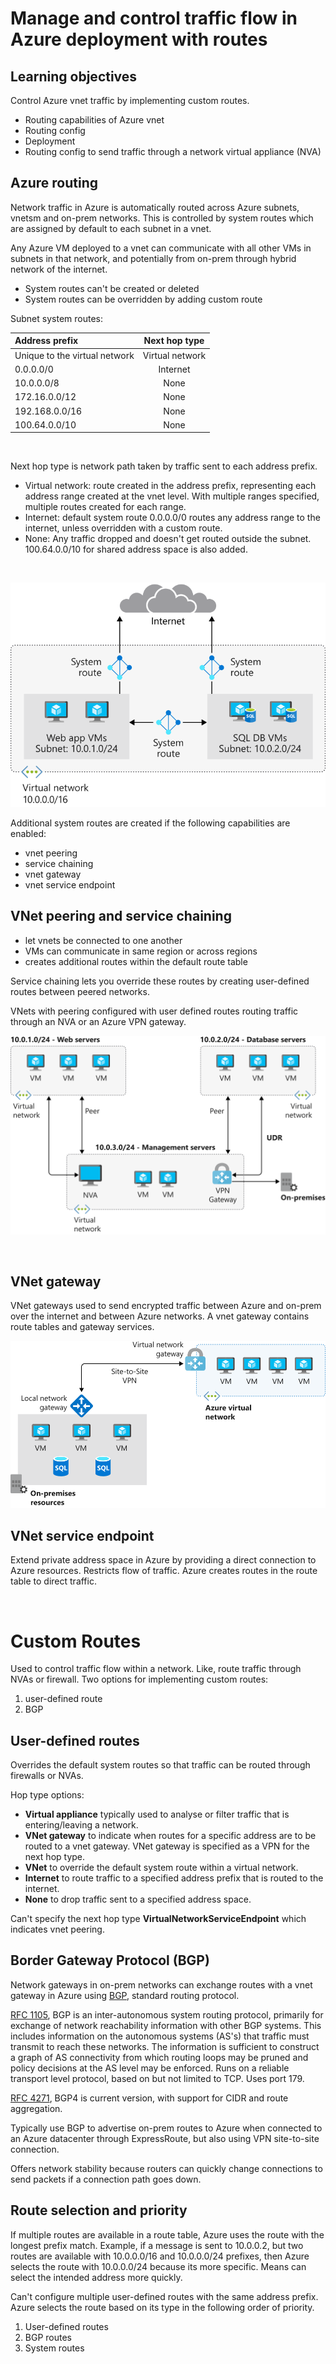 # Manage and control traffic flow in Azure deployment with routes

## Learning objectives

Control Azure vnet traffic by implementing custom routes.

- Routing capabilities of Azure vnet
- Routing config
- Deployment
- Routing config to send traffic through a network virtual appliance (NVA)


## Azure routing

Network traffic in Azure is automatically routed across Azure subnets, vnetsm and on-prem networks. This is controlled by system routes which are assigned by default to each subnet in a vnet.

Any Azure VM deployed to a vnet can communicate with all other VMs in subnets in that network, and potentially from on-prem through hybrid network of the internet.

- System routes can't be created or deleted
- System routes can be overridden by adding custom route

Subnet system routes:

| Address prefix                | Next hop type   |
| :---                          | :----:          |
| Unique to the virtual network | Virtual network |
| 0.0.0.0/0	                    | Internet        |
| 10.0.0.0/8                    | None            |
| 172.16.0.0/12                 | None            |
| 192.168.0.0/16                | None            |
| 100.64.0.0/10                 | None            |

&nbsp;
&nbsp;

Next hop type is network path taken by traffic sent to each address prefix.

- Virtual network: route created in the address prefix, representing each address range created at the vnet level. With multiple ranges specified, multiple routes created for each range.
- Internet: default system route 0.0.0.0/0 routes any address range to the internet, unless overridden with a custom route.
- None: Any traffic dropped and doesn't get routed outside the subnet. 100.64.0.0/10 for shared address space is also added.

&nbsp;
&nbsp;

![](assets/1h-system-routes-subnets-internet.svg)

Additional system routes are created if the following capabilities are enabled:

- vnet peering
- service chaining
- vnet gateway
- vnet service endpoint


## VNet peering and service chaining

- let vnets be connected to one another
- VMs can communicate in same region or across regions
- creates additional routes within the default route table

Service chaining lets you override these routes by creating user-defined routes between peered networks.

VNets with peering configured with user defined routes routing traffic through an NVA or an Azure VPN gateway.

![](assets/1h-virtual-network-peering-udrs.svg)

&nbsp;
&nbsp;

## VNet gateway

VNet gateways used to send encrypted traffic between Azure and on-prem over the internet and between Azure networks. A vnet gateway contains route tables and gateway services.

![](assets/1h-virtual-network-gateway.svg)


## VNet service endpoint

Extend private address space in Azure by providing a direct connection to Azure resources. Restricts flow of traffic. Azure creates routes in the route table to direct traffic.

&nbsp;
&nbsp;

# Custom Routes

Used to control traffic flow within a network. Like, route traffic through NVAs or firewall. Two options for implementing custom routes:

1. user-defined route
2. BGP


## User-defined routes

Overrides the default system routes so that traffic can be routed through firewalls or NVAs. 

Hop type options:
- <b>Virtual appliance</b> typically used to analyse or filter traffic that is entering/leaving a network.
- <b>VNet gateway</b> to indicate when routes for a specific address are to be routed to a vnet gateway. VNet gateway is specified as a VPN for the next hop type.
- <b>VNet</b> to override the default system route within a virtual network.
- <b>Internet</b> to route traffic to a specified address prefix that is routed to the internet.
- <b>None</b> to drop traffic sent to a specified address space.

Can't specify the next hop type <b>VirtualNetworkServiceEndpoint</b> which indicates vnet peering.


## Border Gateway Protocol (BGP)

Network gateways in on-prem networks can exchange routes with a vnet gateway in Azure using [BGP](https://en.wikipedia.org/wiki/Border_Gateway_Protocol), standard routing protocol.

[RFC 1105](https://tools.ietf.org/html/rfc1105), BGP is an inter-autonomous system routing protocol, primarily for exchange of network reachability information with other BGP systems. This includes information on the autonomous systems (AS's) that traffic must transmit to reach these networks. The information is sufficient to construct a graph of AS connectivity from which routing loops may be pruned and policy decisions at the AS level may be enforced. Runs on a reliable transport level protocol, based on but not limited to TCP. Uses port 179.

[RFC 4271](https://tools.ietf.org/html/rfc4271), BGP4 is current version, with support for CIDR and route aggregation.

Typically use BGP to advertise on-prem routes to Azure when connected to an Azure datacenter through ExpressRoute, but also using VPN site-to-site connection.

Offers network stability because routers can quickly change connections to send packets if a connection path goes down.

## Route selection and priority

If multiple routes are available in a route table, Azure uses the route with the longest prefix match. Example, if a message is sent to 10.0.0.2, but two routes are available with 10.0.0.0/16 and 10.0.0.0/24 prefixes, then Azure selects the route with 10.0.0.0/24 because its more specific. Means can select the intended address more quickly.

Can't configure multiple user-defined routes with the same address prefix. Azure selects the route based on its type in the following order of priority.

1. User-defined routes
2. BGP routes
3. System routes




